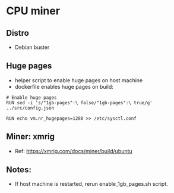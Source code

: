# CPU miner

## Distro
- Debian buster

## Huge pages
- helper script to enable huge pages on host machine
- dockerfile enables huge pages on build:
```
# Enable huge pages
RUN sed -i 's/"1gb-pages":\ false/"1gb-pages":\ true/g' ../src/config.json

RUN echo vm.nr_hugepages=1280 >> /etc/sysctl.conf
```

## Miner: xmrig
- Ref: https://xmrig.com/docs/miner/build/ubuntu

## Notes:
- If host machine is restarted, rerun enable_1gb_pages.sh script.